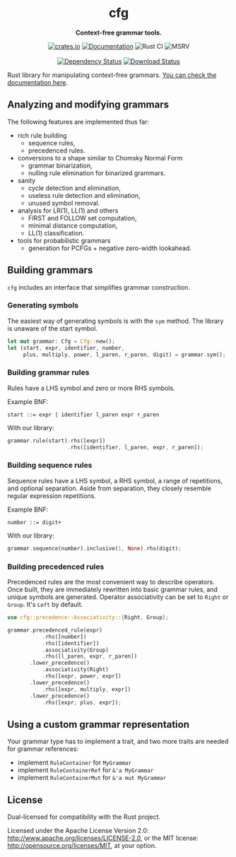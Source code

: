 <div align="center">
  <h1>cfg</h1>
  <p>
    <strong>Context-free grammar tools.</strong>
  </p>
  <p>

[![crates.io][crates.io shield]][crates.io link]
[![Documentation][docs.rs badge]][docs.rs link]
![Rust CI][github ci badge]
![MSRV][rustc 1.63+]
<br />
<br />
[![Dependency Status][deps.rs status]][deps.rs link]
[![Download Status][shields.io download count]][crates.io link]

  </p>
</div>

[crates.io shield]: https://img.shields.io/crates/v/cfg?label=latest
[crates.io link]: https://crates.io/crates/cfg
[docs.rs badge]: https://docs.rs/cfg/badge.svg?version=0.8.0
[docs.rs link]: https://docs.rs/cfg/0.8.0/cfg/
[github ci badge]: https://github.com/pczarn/cfg/workflows/CI/badge.svg?branch=master
[rustc 1.63+]: https://img.shields.io/badge/rustc-1.63%2B-blue.svg
[deps.rs status]: https://deps.rs/crate/cfg/0.8.0/status.svg
[deps.rs link]: https://deps.rs/crate/cfg/0.8.0
[shields.io download count]: https://img.shields.io/crates/d/cfg.svg

Rust library for manipulating context-free grammars.
[You can check the documentation here](https://docs.rs/cfg/).

## Analyzing and modifying grammars

The following features are implemented thus far:

* rich rule building
  * sequence rules,
  * precedenced rules.
* conversions to a shape similar to Chomsky Normal Form
  * grammar binarization,
  * nulling rule elimination for binarized grammars.
* sanity
  * cycle detection and elimination,
  * useless rule detection and elimination,
  * unused symbol removal.
* analysis for LR(1), LL(1) and others
  * FIRST and FOLLOW set computation,
  * minimal distance computation,
  * LL(1) classification.
* tools for probabilistic grammars
  * generation for PCFGs + negative zero-width lookahead.

## Building grammars

`cfg` includes an interface that simplifies grammar construction.

### Generating symbols

The easiest way of generating symbols is with the `sym` method. The library is unaware
of the start symbol.

```rust
let mut grammar: Cfg = Cfg::new();
let (start, expr, identifier, number,
     plus, multiply, power, l_paren, r_paren, digit) = grammar.sym();
```

### Building grammar rules

Rules have a LHS symbol and zero or more RHS symbols.

Example BNF:
```bnf
start ::= expr | identifier l_paren expr r_paren
```

With our library:
```rust
grammar.rule(start).rhs([expr])
                   .rhs([identifier, l_paren, expr, r_paren]);
```

### Building sequence rules

Sequence rules have a LHS symbol, a RHS symbol, a range of repetitions, and
optional separation. Aside from separation, they closely resemble regular
expression repetitions.

Example BNF:
```bnf
number ::= digit+
```

With our library:
```rust
grammar.sequence(number).inclusive(1, None).rhs(digit);
```

### Building precedenced rules

Precedenced rules are the most convenient way to describe operators. Once
built, they are immediately rewritten into basic grammar rules, and unique
symbols are generated. Operator associativity can be set to `Right` or
`Group`. It's `Left` by default.

```rust
use cfg::precedence::Associativity::{Right, Group};

grammar.precedenced_rule(expr)
           .rhs([number])
           .rhs([identifier])
           .associativity(Group)
           .rhs([l_paren, expr, r_paren])
       .lower_precedence()
           .associativity(Right)
           .rhs([expr, power, expr])
       .lower_precedence()
           .rhs([expr, multiply, expr])
       .lower_precedence()
           .rhs([expr, plus, expr]);
```

## Using a custom grammar representation

Your grammar type has to implement a trait, and two more traits are needed for grammar references:

* implement `RuleContainer` for `MyGrammar`
* implement `RuleContainerRef` for `&'a MyGrammar`
* implement `RuleContainerMut` for `&'a mut MyGrammar`

## License

Dual-licensed for compatibility with the Rust project.

Licensed under the Apache License Version 2.0:
http://www.apache.org/licenses/LICENSE-2.0, or the MIT license:
http://opensource.org/licenses/MIT, at your option.
